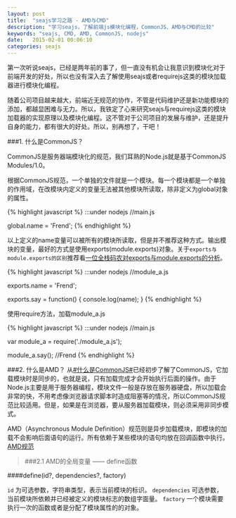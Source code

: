 ```yaml
---
layout: post
title:  "seajs学习之路 - AMD与CMD"
description: "学习seajs，了解前端js模块化编程，CommonJS、AMD与CMD的比较"
keywords: "seajs, CMD, AMD, CommonJS, nodejs"
date:   2015-02-01 00:06:10
categories: seajs
---
```


第一次听说seajs，已经是两年前的事了，但一直没有机会让我意识到模块化对于前端开发的好处，所以也没有深入去了解使用seajs或者requirejs这类的模块加载器进行模块化编程。

随着公司项目越来越大，前端近无规范的协作，不管是代码维护还是新功能模块的添加，都越显困难与无力。所以，我铁定了心来研究seajs与requirejs这类的模块加载器的实现原理以及模块化编程。这不管对于公司项目的发展与维护，还是提升自身的能力，都有很大的好处。所以，别再想了，干吧！

###1. 什么是CommonJS？

CommonJS是服务器端模块化的规范，我们耳熟的Node.js就是基于CommonJS Modules/1.0。

根据CommonJS规范，一个单独的文件就是一个模块。每一个模块都是一个单独的作用域，在改模块内定义的变量无法被其他模块所读取，除非定义为global对象的属性。

{% highlight javascript %}
:::under nodejs
//main.js

global.name = 'Frend';
{% endhighlight %}

以上定义的name变量可以被所有的模块所读取，但是并不推荐这种方式。输出模块的变量，最好的方式是使用exports(module.exports)对象。关于`exports与module.exports的区别`推荐看[一位全栈码农对exports与module.exports的分析](http://zihua.li/2012/03/use-module-exports-or-exports-in-node/)。

{% highlight javascript %}
:::under nodejs
//module_a.js

exports.name = 'Frend';

exports.say = function() {
	console.log(name);
}
{% endhighlight %}

使用require方法，加载module_a.js

{% highlight javascript %}
:::under nodejs
//main.js

var module_a = require('./module_a.js');

module_a.say(); //Frend
{% endhighlight %}


###2. 什么是AMD？
从[#什么是CommonJS#](#commonjs)已经初步了解了CommonJS，它加载模块时是同步的，也就是说，只有加载完成才会开始执行后面的操作。由于Node.js主要是用于服务器编程，模块文件一般是存放在服务器硬盘，所以加载会非常的快，不用考虑像浏览器请求脚本时造成阻塞等的情况，所以CommonJS规范比较适用。但是，如果是在浏览器，要从服务器加载模块，则必须采用非同步模式。

AMD（Asynchronous Module Definition）规范则是异步加载模块，即模块的加载不会影响后面语句的运行。所有依赖于某些模块的语句均放在回调函数中执行。
[AMD规范](https://github.com/amdjs/amdjs-api/wiki/AMD)

>###2.1 AMD的全局变量 —— define函数

####define(id?, dependencies?, factory)

`id` 为可选参数，字符串类型，表示当前模块的标识。
`dependencies` 可选参数，当前模块所依赖并已经被定义的模块标志的数组字面量。
`factory` 一个模块需要执行一次的函数或者是分配了模块属性的的对象。









